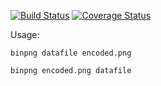 [![Build Status](https://github.com/sz3/binpng/workflows/ci/badge.svg)](https://github.com/sz3/binpng/actions?query=workflow%3Aci)
[![Coverage Status](https://coveralls.io/repos/github/sz3/binpng/badge.svg?branch=master)](https://coveralls.io/github/sz3/binpng?branch=master)

Usage:

`binpng datafile encoded.png`

`binpng encoded.png datafile`

